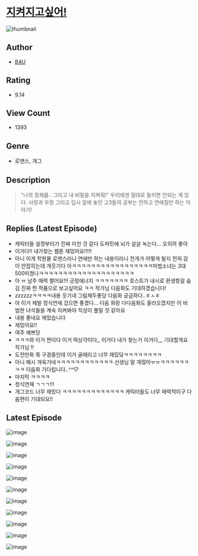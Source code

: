 # [지켜지고싶어!](https://comic.naver.com/challenge/list?titleId=810384)
![thumbnail](https://image-comic.pstatic.net/user_contents_data/challenge_comic/2023/05/23/363853/upload_7219892965973516852_480x623.jpeg)

## Author
- [B4U](https://comic.naver.com/artistTitle?id=363853)

## Rating
- 9.14

## View Count
- 1393

## Genre
- 로맨스, 개그

## Description
> "나의 정체를.. 그리고 내 비밀을 지켜줘!" 우리에겐 절대로 들키면 안되는 게 있다. 사랑과 우정 그리고 입시 앞에 놓인 고3들의 공부는 안하고 연애질만 하는 이야기!

## Replies (Latest Episode)
- 캐릭터들 설정부터가 진짜 미친 것 같다 도파민에 뇌가 살살 녹는다... 오히려 좋아
- 이거다!! 내가찾는 웹툰 재밌어요!!!!!
- 아니 이게 학원물 로맨스라니 연애만 하는 내용이라니 전개가 어떻게 될지 전혀 감이 안잡히는데 개웃기다 아ㅋㅋㅋㅋㅋㅋㅋㅋㅋㅋㅋㅋㅋㅋㅋㅋㅋ마법소녀는 3대 500미쳤나ㅋㅋㅋㅋㅋㅋㅋㅋㅋㅋㅋㅋㅋㅋㅋㅋㅋㅋㅋㅋ
- 아 ㅠ 남주 매력 쩔어요!!! 긍정에너지 ㅋㅋㅋㅋㅋㅋㅋ 호스트가 내시로 환생항걸 숨김 진짜 찐 작품으로 보고싶어요 ㅋㅋ 작가님 다음화도 기대하겠습니다!
- zzzzzzㅋㅋㅋㅋ내용 웃기네 그림체두좋당 다음화 궁금하다..ㅎㅅㅎ
- 아 이거 제발 정식연재 갔으면 좋겠다... 다음 화랑 다다음화도 올라오겠지만 이 비범한 녀석들을 계속 지켜봐야 직성이 풀릴 것 같아요
- 내용 좋네요 재밌습니다
- 재밌어요!!
- 여주 예쁘당
- ㅋㅋㅋ와 이거 찐이다 이거 떡상각이다,, 이거다 내가 찾는거 이거다,,, 기대할게요 작가님 !!
- 도전만화 쭉 구경중인데 이거 골때리고 너무 재밌닼ㅋㅋㅋㅋㅋㅋㅋㅋ
- 아니 해시 개욱기네ㅋㅋㅋㅋㅋㅋㅋㅋㅋㅋㅋㅋ 선생님 말 개많아ㅠㅠㅋㅋㅋㅋㅋㅋㅋㅋ 다음화 기다립니다..^^♡
- 마지막 ㅋㅋㅋㅋ
- 정식연재 ㄱㄱㄱ!!!
- 개그코드 너무 재밌다 ㅋㅋㅋㅋㅋㅋㅋㅋㅋㅋㅋㅋㅋ 캐릭터들도 너무 매력적이구 다음편이 기대되요!!

## Latest Episode
![image](https://image-comic.pstatic.net/user_contents_data/challenge_comic/2023/05/23/363853/upload_7076671667211547234.jpeg)

![image](https://image-comic.pstatic.net/user_contents_data/challenge_comic/2023/05/23/363853/upload_3544391423008977204.jpeg)

![image](https://image-comic.pstatic.net/user_contents_data/challenge_comic/2023/05/23/363853/upload_3978984375327469665.jpeg)

![image](https://image-comic.pstatic.net/user_contents_data/challenge_comic/2023/05/23/363853/upload_4050768379984820278.jpeg)

![image](https://image-comic.pstatic.net/user_contents_data/challenge_comic/2023/05/23/363853/upload_7233118788776190513.jpeg)

![image](https://image-comic.pstatic.net/user_contents_data/challenge_comic/2023/05/23/363853/upload_3832905653546017333.jpeg)

![image](https://image-comic.pstatic.net/user_contents_data/challenge_comic/2023/05/23/363853/upload_7365411108656931894.jpeg)

![image](https://image-comic.pstatic.net/user_contents_data/challenge_comic/2023/05/23/363853/upload_7291951638132175414.jpeg)

![image](https://image-comic.pstatic.net/user_contents_data/challenge_comic/2023/05/23/363853/upload_7220739382979880291.jpeg)

![image](https://image-comic.pstatic.net/user_contents_data/challenge_comic/2023/05/23/363853/upload_3978988752723928376.jpeg)

![image](https://image-comic.pstatic.net/user_contents_data/challenge_comic/2023/05/23/363853/upload_7221863290122626659.jpeg)
